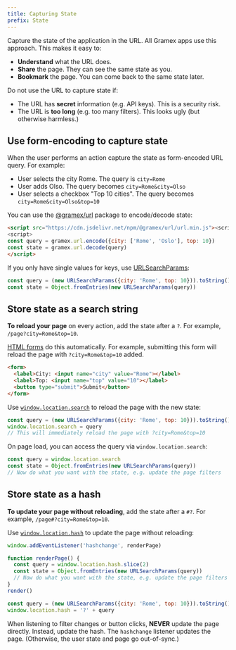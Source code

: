 ```yaml
---
title: Capturing State
prefix: State
---
```


Capture the state of the application in the URL. All Gramex apps use this approach. This makes it easy to:

- **Understand** what the URL does.
- **Share** the page. They can see the same state as you.
- **Bookmark** the page. You can come back to the same state later.

Do not use the URL to capture state if:

- The URL has **secret** information (e.g. API keys). This is a security risk.
- The URL is **too long** (e.g. too many filters). This looks ugly (but otherwise harmless.)

## Use form-encoding to capture state

When the user performs an action capture the state as form-encoded URL query. For example:

- User selects the city Rome. The query is `city=Rome`
- User adds Olso. The query becomes `city=Rome&city=Olso`
- User selects a checkbox "Top 10 cities". The query becomes `city=Rome&city=Olso&top=10`

You can use the [@gramex/url](https://www.npmjs.com/package/@gramex/url) package to encode/decode state:

```html
<script src="https://cdn.jsdelivr.net/npm/@gramex/url/url.min.js"><script>
<script>
const query = gramex.url.encode({city: ['Rome', 'Oslo'], top: 10})
const state = gramex.url.decode(query)
</script>
```

If you only have single values for keys, use [URLSearchParams](https://developer.mozilla.org/en-US/docs/Web/API/URLSearchParams):

```js
const query = (new URLSearchParams({city: 'Rome', top: 10})).toString()
const state = Object.fromEntries(new URLSearchParams(query))
```

## Store state as a search string

**To reload your page** on every action, add the state after a `?`. For example, `/page?city=Rome&top=10`.

[HTML forms](https://developer.mozilla.org/en-US/docs/Web/HTML/Element/form) do this automatically. For example, submitting this form will reload the page with `?city=Rome&top=10` added.

```html
<form>
  <label>City: <input name="city" value="Rome"></label>
  <label>Top: <input name="top" value="10"></label>
  <button type="submit">Submit</button>
</form>
```

Use [`window.location.search`](https://developer.mozilla.org/en-US/docs/Web/API/Location/search) to reload the page with the new state:

```js
const query = (new URLSearchParams({city: 'Rome', top: 10})).toString()
window.location.search = query
// This will immediately reload the page with ?city=Rome&top=10
```

On page load, you can access the query via `window.location.search`:

```js
const query = window.location.search
const state = Object.fromEntries(new URLSearchParams(query))
// Now do what you want with the state, e.g. update the page filters
```

## Store state as a hash

**To update your page without reloading**, add the state after a `#?`. For example, `/page#?city=Rome&top=10`.

Use [`window.location.hash`](https://developer.mozilla.org/en-US/docs/Web/API/Location/hash) to update the page without reloading:

```js
window.addEventListener('hashchange', renderPage)

function renderPage() {
  const query = window.location.hash.slice(2)
  const state = Object.fromEntries(new URLSearchParams(query))
  // Now do what you want with the state, e.g. update the page filters
}
render()

const query = (new URLSearchParams({city: 'Rome', top: 10})).toString()
window.location.hash = '?' + query
```

When listening to filter changes or button clicks, **NEVER** update the page directly.
Instead, update the hash. The `hashchange` listener updates the page.
(Otherwise, the user state and page go out-of-sync.)
